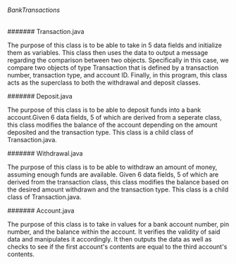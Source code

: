 ###### BankTransactions

####### Transaction.java

The purpose of this class is to be able to take in 5 data fields and initialize them as variables. This class then uses the data to output a message regarding the comparison between two objects. Specifically in this case, we compare two objects of type Transaction that is defined by a transaction number, transaction type, and account ID. Finally, in this program, this class acts as the superclass to both the withdrawal and deposit classes.

####### Deposit.java

The purpose of this class is to be able to deposit funds into a bank account.Given 6 data fields, 5 of which are derived from a seperate class, this class modifies the balance of the account depending on the amount deposited and the transaction type. This class is a child class of Transaction.java.

####### Withdrawal.java

The purpose of this class is to be able to withdraw an amount of money, assuming enough funds are available. Given 6 data fields, 5 of which are derived from the transaction class, this class modifies the balance based on the desired amount withdrawn and the transaction type. This class is a child class of Transaction.java.

####### Account.java

The purpose of this class is to take in values for a bank account number, pin number, and the balance within the account. It verifies the validity of said data and manipulates it accordingly. It then outputs the data as well as checks to see if the first account's contents are equal to the third account's contents.

